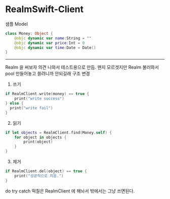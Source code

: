 # RealmSwift-Client

샘플 Model

```swift
class Money: Object {
    @objc dynamic var name:String = ""
    @objc dynamic var price:Int = 0
    @objc dynamic var time:Date = Date()
}
```

---


Realm 을 써보자 의견 나와서 테스트용으로 만듬.
왠지 모르겟지만 Realm 불러와서 pool 만들어놓고 쓸려니까 안되길래 구조 변경

1. 쓰기
```swift
if RealmClient.write(money) == true {
    print("write success")
} else {
  print("write fail")
}
```


2. 읽기
```swift
if let objects = RealmClient.find(Money.self) {
    for object in objects {
        print(object)
    }
}
```

3. 제거

```swift
if RealmClient.del(object) == true {
    print("성공적으로 지움.")
}
```

do try catch 떡칠은 RealmClient 에 해놔서 밖에서는 그냥 쓰면된다.
